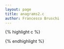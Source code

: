 ```yaml
---
layout: page
title: anagrams2.c
author: Francesco Bruschi
---
```


{% highlight c %}



{% endhighlight %}
